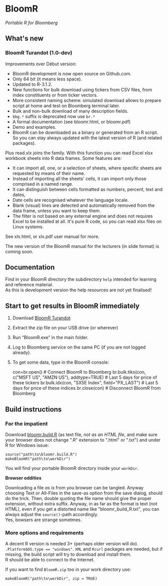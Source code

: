 BloomR
======

*Portable R for Bloomberg*


What's new
----------

### BloomR Turandot (1.0-dev)

Improvements over Début version:

- BloomR development is now open source on Github.com.
- Only 64 bit (it means less space).
- Updated to R-3.1.2.
- New functions for bulk download using tickers from CSV files, from index constituents or from ticker vectors.
- More consistent naming scheme: simulated download allows to prepare script at home and test on Bloomberg terminal later.
- Bulk and non-bulk download of many description fields.
- `bbg.*` suffix is deprecated now use `br.*`
- A formal documentation (see bloomr.html, or bloomr.pdf)
- Demo and examples.
- BloomR can be downloaded as a binary or generated from an R script. So you can stay always updated with the latest version of R (and related packages).


Plus read.xlx joins the family. With this function you can read Excel xlsx workbook sheets into R data frames.  Some features are:

* It can import all, one, or a selection of sheets, where specific sheets are requested by means of their name.
* Instead of importing all the sheets' cells, it can import only those comprised in a named range.
* It can distinguish between cells formatted as numbers, percent, text and dates,
* Date cells are recognised  whatever the language locale. 
* Blank (visual) lines are detected and automatically removed from the data frame, unless you want to keep them.  
* The filter is not based on any external engine and does not requires Excel to be installed at all. It's pure R code, so you can read xlsx files on Linux systems. 

See xlx.html, or xlx.pdf user manual for more.

The new version of the BloomR manual for the lecturers (in slide format) is coming soon. 
 
 
Documentation
-------------

Find in your BloomR directory the subdirectory `help` intended for learning and reference material.  
As this is development version the help resources are not yet finalised!

Start to get results in BloomR immediately 
----------------------------------------

1. Download [BloomR Turandot](https://www.sugarsync.com/pf/D9604848_697_6715279040")
2. Extract the zip file on your USB drive (or wherever) 
3. Run “BloomR.exe” in the main folder. 
4. Log to Bloomberg service on the same PC (if you are not logged already).
5. To get some data, type in the BloomR console:

    con=br.open()                                            # Connect BloomR to Bloomberg
    br.bulk.tiks(con, c("MSFT US", "AMZN US"), addtype=TRUE) # Last 5 days for price of these tickers 
    br.bulk.idx(con, "SX5E Index", field="PX_LAST")          # Last 5 days for price of these indices
    br.close(con)                                            # Disconnect BloomR from Bloomberg


Build instructions
------------------

### For the impatient

Download [bloomr.build.R](https://raw.githubusercontent.com/AntonioFasano/BloomR/master/bloomr.build.R) (as text file, *not as an HTML file*, and make sure your browser does not change ".R" extension to ".html" or ".txt") and under R for Windows issue:

	source("path\to\bloomr.build.R")
	makeBloomR("path\to\workDir")


You will find your portable BloomR directory  inside your `workDir`.

**Browser oddities**

Downloading a file _as is_  from you browser can be tangled. Anyway choosing Text or All-Files in the save-as option from the save dialog, should do the trick. Then, double quoting the file name should give the proper extension, without extra suffix. Anyway, in as far as the format is text (not HTML), even if you get a distorted name like "bloomr_build_R.txt", you can always adjust the `source()`-path accordingly.   
Yes, bowsers are strange sometmes. 


### More options and requirements

A decent R version is needed 3+ (perhaps older version will do).  
`.Platform$OS.type == "windows"`. `XML` and `Rcurl` packages are needed, but if missing, the build script will try to download and install them.  
R should be able to connect to the Internet.

If you want to find  `BloomR.zip` too in your work directory use:

	makeBloomR("path\to\workDir", zip = TRUE)


    
<!-- Local Variables: -->
<!-- mode: markdown -->
<!-- End: -->

<!--  LocalWords:  BloomR Bloomberg CSV
 -->
